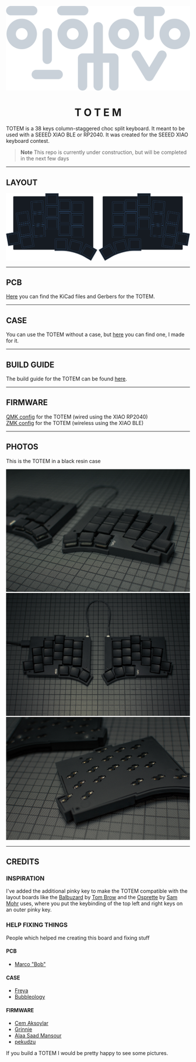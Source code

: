 <picture>
  <source media="(prefers-color-scheme: dark)" srcset="/docs/images/TOTEM_logo_dark.svg">
  <source media="(prefers-color-scheme: light)" srcset="/docs/images/TOTEM_logo_bright.svg">
  <img alt="TOTEM logo" src="/docs/images/TOTEM_logo_dark.svg">
</picture>

<h1 align="center">T O T E M</h1>

TOTEM is a 38 keys column-staggered choc split keyboard. It meant to be used with a SEEED XIAO BLE or RP2040.
It was created for the SEEED XIAO keyboard contest.

> **Note**
> This repo is currently under construction, but will be completed in the next few days

***

## LAYOUT

![TOTEM layout](/docs/images/TOTEM_layout.svg)

***

## PCB

[Here](/PCB/) you can find the KiCad files and Gerbers for the TOTEM.

***

## CASE

You can use the TOTEM without a case, but [here](/case/) you can find one, I made for it.

***

## BUILD GUIDE
  
The build guide for the TOTEM can be found [here](/docs/buildguide.md).

***

## FIRMWARE

[QMK config](https://github.com/GEIGEIGEIST/qmk-config-totem) for the TOTEM (wired using the XIAO RP2040)\
[ZMK config](https://github.com/GEIGEIGEIST/zmk-config-totem) for the TOTEM (wireless using the XIAO BLE)

***

## PHOTOS

This is the TOTEM in a black resin case

![TOTEM black resin](/docs/images/TOTEM_black_perspective.jpg)\
![TOTEM black resin](/docs/images/TOTEM_black_top.jpg)\
![TOTEM black resin](/docs/images/TOTEM_black_bottom.jpg)


***

## CREDITS

### INSPIRATION

I've added the additional pinky key to make the TOTEM compatible with the layout boards like the [Balbuzard](https://github.com/brow/balbuzard) by [Tom Brow](https://github.com/brow) and the [Osprette](https://github.com/smores56/osprette) by [Sam Mohr](https://github.com/smores56) uses, where you put the keybinding of the top left and right keys on an outer pinky key.

### HELP FIXING THINGS

People which helped me creating this board and fixing stuff

#### PCB
- [Marco "Bob"](https://github.com/GroooveBob)

#### CASE
- [Freya](https://github.com/freya-irl)
- [Bubbleology](https://github.com/bubbleology)

#### FIRMWARE
- [Cem Aksoylar](https://github.com/caksoylar)
- [Grinnie](https://github.com/grinnie)
- [Alaa Saad Mansour](https://github.com/AlaaSaadAbdo)
- [pekudzu](https://github.com/pekudzu)


If you build a TOTEM I would be pretty happy to see some pictures.

